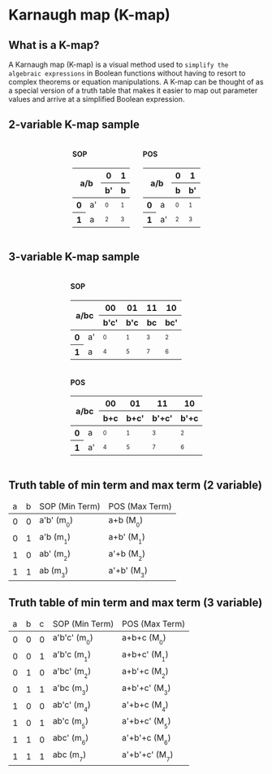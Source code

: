 # Karnaugh map (K-map)

## What is a K-map?
A Karnaugh map (K-map) is a visual method used to `simplify the algebraic expressions` in Boolean functions without having to resort to complex theorems or equation manipulations. A K-map can be thought of as a special version of a truth table that makes it easier to map out parameter values and arrive at a simplified Boolean expression.

## 2-variable K-map sample

<div style="display:flex;align-items:center;justify-content:center;">

<div>

#### SOP
<table>
    <thead>
        <tr>
            <th colspan="2" rowspan="2" style="text-align: center;">a/b</th>
            <th>0</th>
            <th>1</th>
        </tr>
        <tr>
            <th>b'</th>
            <th>b</th>
        </tr>
    </thead>
  <tbody>
    <tr>
        <th>0</th>
        <td>a'</td>
        <td><sub><sub>0</sub></sub></td>
        <td><sub><sub>1</sub></sub></td>
    </tr>
    <tr>
        <th>1</th>
        <td>a</td>
        <td><sub><sub>2</sub></sub></td>
        <td><sub><sub>3</sub></sub></td>
    </tr>
  </tbody>
</table>
</div>

<div style="padding-left:5%;">

#### POS 
<table>
    <thead>
        <tr>
            <th colspan="2" rowspan="2" style="text-align: center;">a/b</th>
            <th>0</th>
            <th>1</th>
        </tr>
        <tr>
            <th>b</th>
            <th>b'</th>
        </tr>
    </thead>
  <tbody>
    <tr>
        <th>0</th>
        <td>a</td>
        <td><sub><sub>0</sub></sub></td>
        <td><sub><sub>1</sub></sub></td>
    </tr>
    <tr>
        <th>1</th>
        <td>a'</td>
        <td><sub><sub>2</sub></sub></td>
        <td><sub><sub>3</sub></sub></td>
    </tr>
  </tbody>
</table>
</div>
</div>

## 3-variable K-map sample

<div style="display:grid;align-items:center;justify-content:center;">

<div>

#### SOP
<table>
    <thead>
        <tr>
            <th colspan="2" rowspan="2" style="text-align: center;">a/bc</th>
            <th>00</th>
            <th>01</th>
            <th>11</th>
            <th>10</th>
        </tr>
        <tr>
            <th>b'c'</th>
            <th>b'c</th>
            <th>bc</th>
            <th>bc'</th>
        </tr>
    </thead>
  <tbody>
    <tr rowspan="2">
        <th>0</th>
        <td>a'</td>
        <td><sub><sub>0</sub></sub></td>
        <td><sub><sub>1</sub></sub></td>
        <td><sub><sub>3</sub></sub></td>
        <td><sub><sub>2</sub></sub></td>
    </tr>
    <tr>
        <th>1</th>
        <td>a</td>
        <td><sub><sub>4</sub></sub></td>
        <td><sub><sub>5</sub></sub></td>
        <td><sub><sub>7</sub></sub></td>
        <td><sub><sub>6</sub></sub></td>
    </tr>
  </tbody>
</table>
</div>

<div>

#### POS 
<table>
    <thead>
        <tr>
            <th colspan="2" rowspan="2" style="text-align: center;">a/bc</th>
            <th>00</th>
            <th>01</th>
            <th>11</th>
            <th>10</th>
        </tr>
        <tr>
            <th>b+c</th>
            <th>b+c'</th>
            <th>b'+c'</th>
            <th>b'+c</th>
        </tr>
    </thead>
  <tbody>
    <tr rowspan="2">
        <th>0</th>
        <td>a</td>
        <td><sub><sub>0</sub></sub></td>
        <td><sub><sub>1</sub></sub></td>
        <td><sub><sub>3</sub></sub></td>
        <td><sub><sub>2</sub></sub></td>
    </tr>
    <tr>
        <th>1</th>
        <td>a'</td>
        <td><sub><sub>4</sub></sub></td>
        <td><sub><sub>5</sub></sub></td>
        <td><sub><sub>7</sub></sub></td>
        <td><sub><sub>6</sub></sub></td>
    </tr>
  </tbody>
</table>
</div>
</div>

## Truth table of min term and max term (2 variable)

<table>
    <thead>
        <tr>
            <td>a</td>
            <td>b</td>
            <td>SOP (Min Term)</td>
            <td>POS (Max Term)</td>
        </tr>
    </thead>
    <tbody>
        <tr>
            <td>0</td>
            <td>0</td>
            <td>a'b' (m<sub><sub>0</sub></sub>)</td>
            <td>a+b (M<sub><sub>0</sub></sub>)</td>
        </tr>
        <tr>
            <td>0</td>
            <td>1</td>
            <td>a'b (m<sub><sub>1</sub></sub>)</td>
            <td>a+b' (M<sub><sub>1</sub></sub>)</td>
        </tr>
        <tr>
            <td>1</td>
            <td>0</td>
            <td>ab' (m<sub><sub>2</sub></sub>)</td>
            <td>a'+b (M<sub><sub>2</sub></sub>)</td>
        </tr>
        <tr>
            <td>1</td>
            <td>1</td>
            <td>ab (m<sub><sub>3</sub></sub>)</td>
            <td>a'+b' (M<sub><sub>3</sub></sub>)</td>
        </tr>
    </tbody>
</table>

## Truth table of min term and max term (3 variable)

<table>
    <thead>
        <tr>
            <td>a</td>
            <td>b</td>
            <td>c</td>
            <td>SOP (Min Term)</td>
            <td>POS (Max Term)</td>
        </tr>
    </thead>
    <tbody>
        <tr>
            <td>0</td>
            <td>0</td>
            <td>0</td>
            <td>a'b'c' (m<sub><sub>0</sub></sub>)</td>
            <td>a+b+c (M<sub><sub>0</sub></sub>)</td>
        </tr>
        <tr>
            <td>0</td>
            <td>0</td>
            <td>1</td>
            <td>a'b'c (m<sub><sub>1</sub></sub>)</td>
            <td>a+b+c' (M<sub><sub>1</sub></sub>)</td>
        </tr>
        <tr>
            <td>0</td>
            <td>1</td>
            <td>0</td>
            <td>a'bc' (m<sub><sub>2</sub></sub>)</td>
            <td>a+b'+c (M<sub><sub>2</sub></sub>)</td>
        </tr>
        <tr>
            <td>0</td>
            <td>1</td>
            <td>1</td>
            <td>a'bc (m<sub><sub>3</sub></sub>)</td>
            <td>a+b'+c' (M<sub><sub>3</sub></sub>)</td>
        </tr>
        <tr>
            <td>1</td>
            <td>0</td>
            <td>0</td>
            <td>ab'c' (m<sub><sub>4</sub></sub>)</td>
            <td>a'+b+c (M<sub><sub>4</sub></sub>)</td>
        </tr>
        <tr>
            <td>1</td>
            <td>0</td>
            <td>1</td>
            <td>ab'c (m<sub><sub>5</sub></sub>)</td>
            <td>a'+b+c' (M<sub><sub>5</sub></sub>)</td>
        </tr>
        <tr>
            <td>1</td>
            <td>1</td>
            <td>0</td>
            <td>abc' (m<sub><sub>6</sub></sub>)</td>
            <td>a'+b'+c (M<sub><sub>6</sub></sub>)</td>
        </tr>
        <tr>
            <td>1</td>
            <td>1</td>
            <td>1</td>
            <td>abc (m<sub><sub>7</sub></sub>)</td>
            <td>a'+b'+c' (M<sub><sub>7</sub></sub>)</td>
        </tr>
    </tbody>
</table>